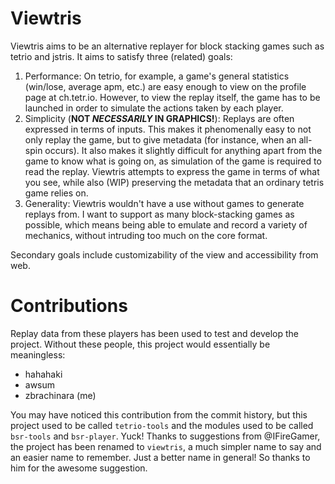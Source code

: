 # Viewtris

Viewtris aims to be an alternative replayer for block stacking games such as tetrio and jstris. It
aims to satisfy three (related) goals:

1. Performance: On tetrio, for example, a game's general statistics (win/lose, average apm, etc.)
   are easy enough to view on the profile page at ch.tetr.io. However, to view the replay itself,
   the game has to be launched in order to simulate the actions taken by each player.
2. Simplicity (**NOT *NECESSARILY* IN GRAPHICS!**): Replays are often expressed in terms of inputs.
   This makes it phenomenally easy to not only replay the game, but to give metadata (for instance,
   when an all-spin occurs). It also makes it slightly difficult for anything apart from the game to
   know what is going on, as simulation of the game is required to read the replay. Viewtris
   attempts to express the game in terms of what you see, while also (WIP) preserving the metadata
   that an ordinary tetris game relies on.
3. Generality: Viewtris wouldn't have a use without games to generate replays from. I want to
   support as many block-stacking games as possible, which means being able to emulate and record a
   variety of mechanics, without intruding too much on the core format.

Secondary goals include customizability of the view and accessibility from web.

# Contributions

Replay data from these players has been used to test and develop the project. Without these people,
this project would essentially be meaningless:

* hahahaki
* awsum
* zbrachinara (me)

You may have noticed this contribution from the commit history, but this project used to be called
`tetrio-tools` and the modules used to be called `bsr-tools` and `bsr-player`. Yuck! Thanks to
suggestions from @IFireGamer, the project has been renamed to `viewtris`, a much simpler name to say
and an easier name to remember. Just a better name in general! So thanks to him for the awesome
suggestion.